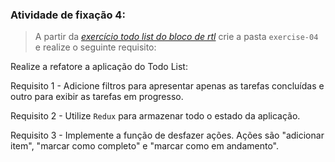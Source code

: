 

###  Atividade de fixação 4:
> A partir da _[exercício todo list do bloco de rtl](https://github.com/guilherme-ac-fernandes/trybe-exercicios/tree/main/02-front-end/bloco-14-testes-automatizados-com-react-testing-library/dia-01-rtl-primeiros-passos/exercise-01/requisito-02)_ crie a pasta `exercise-04` e realize o seguinte requisito:

Realize a refatore a aplicação do Todo List:

Requisito 1 - Adicione filtros para apresentar apenas as tarefas concluídas e outro para exibir as tarefas em progresso.

Requisito 2 - Utilize `Redux` para armazenar todo o estado da aplicação.

Requisito 3 - Implemente a função de desfazer ações. Ações são "adicionar item", "marcar como completo" e "marcar como em andamento".


